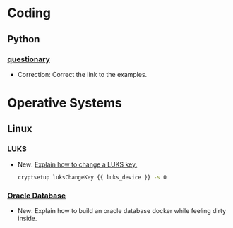 # Coding

## Python

### [questionary](questionary.md)

* Correction: Correct the link to the examples.

# Operative Systems

## Linux

### [LUKS](luks.md)

* New: [Explain how to change a LUKS key.](luks.md#change-a-key)

    ```bash
    cryptsetup luksChangeKey {{ luks_device }} -s 0
    ```

### [Oracle Database](oracle_database.md)

* New: Explain how to build an oracle database docker while feeling dirty inside.